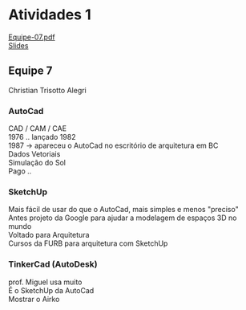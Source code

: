 # Atividades 1

[Equipe-07.pdf](Equipe-07.pdf)  
[Slides](Equipe-07.pdf)  

## Equipe 7

Christian Trisotto Alegri  

### AutoCad  

CAD / CAM / CAE  
1976 .. lançado 1982  
1987 -> apareceu o AutoCad no escritório de arquitetura em BC  
Dados Vetoriais  
Simulação do Sol  
Pago ..  

### SketchUp

Mais fácil de usar do que o AutoCad, mais simples e menos "preciso"  
Antes projeto da Google para ajudar a modelagem de espaços 3D no mundo  
Voltado para Arquitetura  
Cursos da FURB para arquitetura com SketchUp  

### TinkerCad (AutoDesk)

prof. Miguel usa muito  
É o SketchUp da AutoCad  
Mostrar o Airko  
